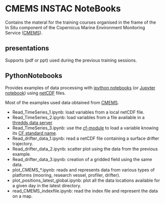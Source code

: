 # CMEMS INSTAC NoteBooks

Contains the materal for the training courses organised in the frame of the In Situ component of the Copernicus Marine Environment Monitoring Service ([CMEMS](http://marine.copernicus.eu/)).

## presentations

Supports (pdf or ppt) used during the previous training sessions.

## PythonNotebooks

Provides examples of data processing with [ipython notebooks](http://ipython.org/notebook.html) (or [Jupyter notebook](http://jupyter.org/)) using [netCDF](http://www.unidata.ucar.edu/software/netcdf/) files.

Most of the examples used data obtained from [CMEMS](http://marine.copernicus.eu/).

* Read_TimeSeries_1.ipynb: load variables from a local netCDF file.
* Read_TimeSeries_2.ipynb: load variables from a file available in a [thredds data server](http://www.unidata.ucar.edu/software/thredds/current/tds/)
* Read_TimeSeries_3.ipynb: use the [cf-module](http://cfpython.bitbucket.org/) to load a variable knowing its [CF standard name](http://cfconventions.org/standard-names.html).
* Read_drifter_data_1.ipynb: read a netCDF file containing a surface drifter trajectory.
* Read_drifter_data_2.ipynb: scatter plot using the data from the previous example.
* Read_drifter_data_3.ipynb: creation of a gridded field using the same data.
* plot_CMEMS_*.ipynb: reads and represents data from various types of platforms (mooring, research vessel, profiler, drifter).
* plot_positions_latest_global.ipynb: plot all the data locations available for a given day in the latest directory.
* read_CMEMS_indexfile.ipynb: read the index file and represent the data on a map.

